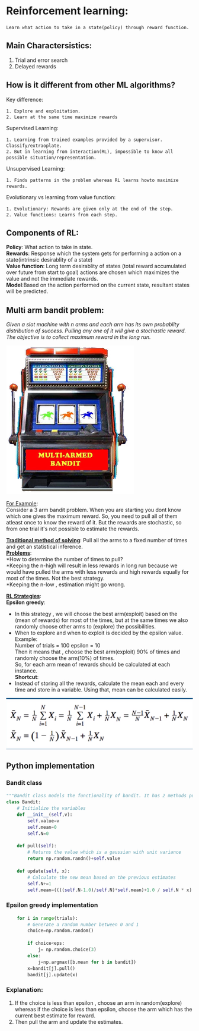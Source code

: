 # Reinforcement learning:
	Learn what action to take in a state(policy) through reward function.  
## Main Charactersistics:
1. Trial and error search
2. Delayed rewards

## How is it different from other ML algorithms?

Key difference:

	1. Explore and exploitation.  
	2. Learn at the same time maximize rewards
	
Supervised Learning:

	1. Learning from trained examples provided by a supervisor. Classify/extraoplate.  
	2. But in learning from interaction(RL), impossible to know all possible situation/representation.  

Unsupervised Learning:<br/>
	
	1. Finds patterns in the problem whereas RL learns howto maximize rewards.

Evolutionary vs learning from value function:
	  
	1. Evolutionary: Rewards are given only at the end of the step.  
	2. Value functions: Learns from each step.

## Components of RL:
**Policy**: What action to take in state.<br/>
**Rewards**: Response which the system gets for performing a action on a state(intrinsic desirablity of a state)<br/>
**Value function**: Long term desirablity of states (total reward accumulated over future from start to goal) actions are chosen which maximizes the value and not the immediate rewards.<br/>
**Model**:Based on the action performed on the current state, resultant states will be predicted.<br/>

## Multi arm bandit problem:
*Given a slot machine with n arms and each arm has its own probablity distribution of success. Pulling any one of it will give a stochastic reward. The objective is to collect maximum reward in the long run.*

![Bandit](Images/Multi-armed-bandit.jpg "Multi_arm_bandit")

<ins>For Example</ins>:  
Consider a 3 arm bandit problem. When you are starting you dont know which one gives the maximum reward. So, you need to pull all of them atleast once to know the reward of it. 
But the rewards are stochastic, so from one trial it's not possible to estimate the rewards.  
 
<ins>**Traditional method of solving**</ins>:
Pull all the arms to a fixed number of times and get an statistical inference.  
<ins>**Problems**</ins>:  
*How to determine the number of times to pull?  
*Keeping the n-high will result in less rewards in long run because we would have pulled the arms with less rewards and high rewards equally for most of the times. Not the best strategy.  
*Keeping the n-low , estimation might go wrong.

<ins>**RL Strategies**</ins>:  
**Epsilon greedy**:  

* In this strategy , we will choose the best arm(exploit) based on the (mean of rewards) for most of the times, but at the same times we also randomly choose other arms to (explore) the possibilities.  
* When to explore and when to exploit is decided by the epsilon value.  
Example:  
Number of trials = 100 epsilon = 10    
Then it means that , choose the best arm(exploit) 90% of times and randomly choose the arm(10%) of times.  
So, for each arm mean of rewards should be calculated at each instance.  
**Shortcut**:  
* Instead of storing all the rewards, calculate the mean each and every time and store in a variable. Using that, mean can be calculated easily.  

![Mean](Images/mean.png "Estimating mean")

## Python implementation  
### Bandit class
``` python
"""Bandit class models the functionality of bandit. It has 2 methods pull and update """
class Bandit:
    # Initialize the variables
    def __init__(self,v):
        self.value=v
        self.mean=0
        self.N=0

    def pull(self):
        # Returns the value which is a gaussian with unit variance
        return np.random.randn()+self.value

    def update(self, x):
        # Calculate the new mean based on the previous estimates 
        self.N+=1
        self.mean=((((self.N-1.0)/self.N)*self.mean)+1.0 / self.N * x)
```

### Epsilon greedy implementation  
``` python
    for i in range(trials):
        # Generate a random number between 0 and 1
        choice=np.random.random()

        if choice<eps: 
            j= np.random.choice(3)
        else:
            j=np.argmax([b.mean for b in bandit])
        x=bandit[j].pull()
        bandit[j].update(x)
```

### Explanation:
1. If the choice is less than epsilon , choose an arm in random(explore) whereas if the choice is less than epsilon, choose the arm which has the current best estimate for reward. 
2. Then pull the arm and update the estimates.
